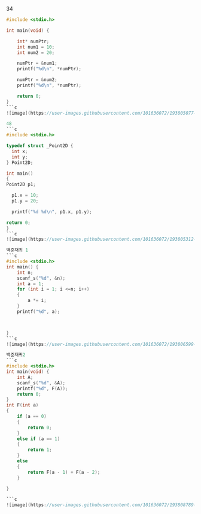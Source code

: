 34
```c
#include <stdio.h>

int main(void) {

	int* numPtr;
	int num1 = 10;
	int num2 = 20;

	numPtr = &num1;
	printf("%d\n", *numPtr);

	numPtr = &num2;
	printf("%d\n", *numPtr);

	return 0;
}
```c
![image](https://user-images.githubusercontent.com/101636072/193805077-2e26fff3-4dc7-42a5-b898-896815f21eb7.png)

48
```c
#include <stdio.h>

typedef struct _Point2D {
  int x;
  int y;
} Point2D;

int main()
{
Point2D p1;

  p1.x = 10;
  p1.y = 20;

  printf("%d %d\n", p1.x, p1.y);

return 0;
}
```c
![image](https://user-images.githubusercontent.com/101636072/193805312-6a770804-8865-4200-b0ca-2bded30e4670.png)

백준재귀 1
```c
#include <stdio.h>
int main() {
	int n;
	scanf_s("%d", &n);
	int a = 1;
	for (int i = 1; i <=n; i++)
	{
		a *= i;
	}
	printf("%d", a);



}
```c
![image](https://user-images.githubusercontent.com/101636072/193806599-616f94d6-586b-4af7-868b-346d07b0b918.png)

백준재귀2
```c
#include <stdio.h>
int main(void) {
	int A;
	scanf_s("%d", &A);
	printf("%d", F(A));
	return 0;
}
int F(int a)
{
	if (a == 0)
	{
		return 0;
	}
	else if (a == 1)
	{
		return 1;
	}
	else
	{
		return F(a - 1) + F(a - 2);
	}

}

```c
![image](https://user-images.githubusercontent.com/101636072/193808789-c3e4e4b3-f822-487d-bb3f-375602dd453e.png)




